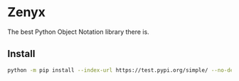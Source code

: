 # Zenyx
The best Python Object Notation library there is.

## Install
```bash
python -m pip install --index-url https://test.pypi.org/simple/ --no-deps --upgrade zenyx
```
